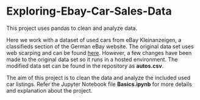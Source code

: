 # Exploring-Ebay-Car-Sales-Data
This project uses pandas to clean and analyze data.

Here we work with a dataset of used cars from eBay Kleinanzeigen, a classifieds section of the German eBay website. The original data set uses web scarping and can be found [here](https://www.kaggle.com/orgesleka/used-cars-database/data). However, a few changes have been made to the original data set so it runs in a hosted environment. The modified data set can be found in the repository as **autos.csv**.

The aim of this project is to clean the data and analyze the included used car listings. Refer the Jupyter Notebook file **Basics.ipynb** for more details and explanation about the project.
